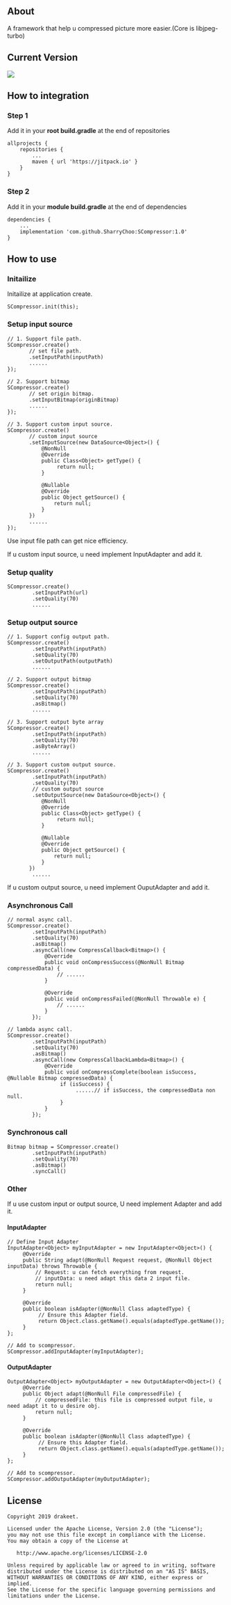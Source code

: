 ## About
A framework that help u compressed picture more easier.(Core is libjpeg-turbo)

## Current Version 
[![](https://jitpack.io/v/SharryChoo/SCompressor.svg)](https://jitpack.io/#SharryChoo/SCompressor)

## How to integration
### Step 1
Add it in your **root build.gradle** at the end of repositories
```
allprojects {
    repositories {
    	...
	    maven { url 'https://jitpack.io' }
    }
}
```

### Step 2
Add it in your **module build.gradle** at the end of dependencies
```
dependencies {
    ...
    implementation 'com.github.SharryChoo:SCompressor:1.0'
}
```

## How to use
### Initailize
Initailize at application create.
```
SCompressor.init(this);
```

### Setup input source
```
// 1. Support file path.
SCompressor.create()
       // set file path.
       .setInputPath(inputPath)
       ......
});

// 2. Support bitmap
SCompressor.create()
       // set origin bitmap.
       .setInputBitmap(originBitmap)
       ......
});

// 3. Support custom input source.
SCompressor.create()
       // custom input source
       .setInputSource(new DataSource<Object>() {
           @NonNull
           @Override
           public Class<Object> getType() {
                return null;
           }

           @Nullable
           @Override
           public Object getSource() {
               return null;
           }
       })
       ......
});
```
Use input file path can get nice efficiency.

If u custom input source, u need implement InputAdapter and add it.

### Setup quality
```
SCompressor.create()
        .setInputPath(url)
        .setQuality(70)
        ......
```

### Setup output source
```
// 1. Support config output path.
SCompressor.create()
        .setInputPath(inputPath)
        .setQuality(70)
        .setOutputPath(outputPath)
        ......
        
// 2. Support output bitmap
SCompressor.create()
        .setInputPath(inputPath)
        .setQuality(70)
        .asBitmap()
        ......
        
// 3. Support output byte array
SCompressor.create()
        .setInputPath(inputPath)
        .setQuality(70)
        .asByteArray()
        ......
        
// 3. Support custom output source.
SCompressor.create()
        .setInputPath(inputPath)
        .setQuality(70)
        // custom output source
        .setOutputSource(new DataSource<Object>() {
           @NonNull
           @Override
           public Class<Object> getType() {
                return null;
           }

           @Nullable
           @Override
           public Object getSource() {
               return null;
           }
       })
        ......        
```
If u custom output source, u need implement OuputAdapter and add it.

### Asynchronous Call
```
// normal async call.
SCompressor.create()
        .setInputPath(inputPath)
        .setQuality(70)
        .asBitmap()
        .asyncCall(new CompressCallback<Bitmap>() {
            @Override
            public void onCompressSuccess(@NonNull Bitmap compressedData) {
                // ......
            }

            @Override
            public void onCompressFailed(@NonNull Throwable e) {
                // ......
            }
        });
        
// lambda async call.
SCompressor.create()
        .setInputPath(inputPath)
        .setQuality(70)
        .asBitmap()
        .asyncCall(new CompressCallbackLambda<Bitmap>() {
            @Override
            public void onCompressComplete(boolean isSuccess, @Nullable Bitmap compressedData) {
                 if (isSuccess) {
                      ......// if isSuccess, the compressedData non null.
                 }
            }
        });
```

### Synchronous call
```
Bitmap bitmap = SCompressor.create()
        .setInputPath(inputPath)
        .setQuality(70)
        .asBitmap()
        .syncCall()
```

### Other 
If u use custom input or output source, U need implement Adapter and add it.
#### InputAdapter
```
// Define Input Adapter
InputAdapter<Object> myInputAdapter = new InputAdapter<Object>() {
     @Override
     public String adapt(@NonNull Request request, @NonNull Object inputData) throws Throwable {
         // Request: u can fetch everything from request.
         // inputData: u need adapt this data 2 input file.
         return null;
     }

     @Override
     public boolean isAdapter(@NonNull Class adaptedType) {
          // Ensure this Adapter field.
          return Object.class.getName().equals(adaptedType.getName());
     }
};

// Add to scompressor.
SCompressor.addInputAdapter(myInputAdapter);
```

#### OutputAdapter
```
OutputAdapter<Object> myOutputAdapter = new OutputAdapter<Object>() {
     @Override
     public Object adapt(@NonNull File compressedFile) {
         // compressedFile: this file is compressed output file, u need adapt it to u desire obj.
         return null;
     }

     @Override
     public boolean isAdapter(@NonNull Class adaptedType) {
          // Ensure this Adapter field.
          return Object.class.getName().equals(adaptedType.getName());
     }
};

// Add to scompressor.
SCompressor.addOutputAdapter(myOutputAdapter);
```

## License
```
Copyright 2019 drakeet.

Licensed under the Apache License, Version 2.0 (the "License");
you may not use this file except in compliance with the License.
You may obtain a copy of the License at

   http://www.apache.org/licenses/LICENSE-2.0

Unless required by applicable law or agreed to in writing, software
distributed under the License is distributed on an "AS IS" BASIS,
WITHOUT WARRANTIES OR CONDITIONS OF ANY KIND, either express or implied.
See the License for the specific language governing permissions and
limitations under the License.
```
